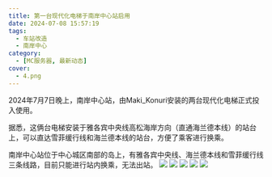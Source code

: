 ```yaml
---
title: 第一台现代化电梯于南岸中心站启用
date: 2024-07-08 15:57:19
tags:
  - 车站改造
  - 南岸中心
category:
  - [MC服务器, 最新动态]
cover:
  - 4.png
---
```

2024年7月7日晚上，南岸中心站，由Maki_Konuri安装的两台现代化电梯正式投入使用。

据悉，这俩台电梯安装于雅各宾中央线高松海岸方向（直通海兰德本线）的站台上，可以直达雪菲缓行线和海兰德本线的站台，方便了乘客进行换乘。

南岸中心站位于中心城区南部的岛上，有雅各宾中央线、海兰德本线和雪菲缓行线三条线路，目前只能进行站内换乘，无法出站。
![](1.png)
![](2.png)
![](3.png)
![](4.png)
![](5.png)